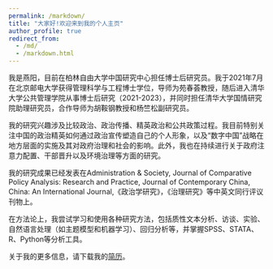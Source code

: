```yaml
---
permalink: /markdown/
title: "大家好!欢迎来到我的个人主页"
author_profile: true
redirect_from: 
  - /md/
  - /markdown.html
---
```


我是燕阳，目前在柏林自由大学中国研究中心担任博士后研究员。我于2021年7月在北京邮电大学获得管理科学与工程博士学位，导师为苑春荟教授，随后进入清华大学公共管理学院从事博士后研究（2021-2023），并同时担任清华大学国情研究院助理研究员，合作导师为胡鞍钢教授和杨竺松副研究员。

我的研究兴趣涉及比较政治、政治传播、精英政治和公共政策过程。我目前特别关注中国的政治精英如何通过政治宣传塑造自己的个人形象，以及“数字中国”战略在地方层面的实施及其对政府治理和社会的影响。此外，我也在持续进行关于政府注意力配置、干部晋升以及环境治理等方面的研究。

我的研究成果已经发表在Administration & Society, Journal of Comparative Policy Analysis: Research and Practice, Journal of Contemporary China, China: An International Journal,《政治学研究》，《治理研究》等中英文同行评议刊物上。

在方法论上，我尝试学习和使用各种研究方法，包括质性文本分析、访谈、实验、自然语言处理（如主题模型和机器学习）、回归分析等，并掌握SPSS、STATA、R、Python等分析工具。

关于我的更多信息，请下载我的[简历](yangyan.pdf)。
